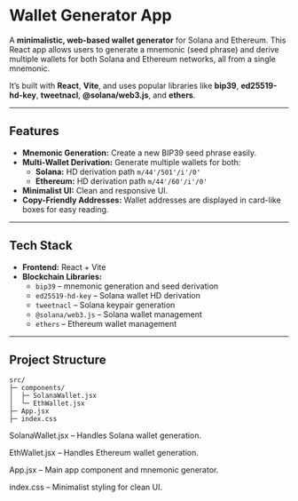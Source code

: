 # Wallet Generator App

A **minimalistic, web-based wallet generator** for Solana and Ethereum. This React app allows users to generate a mnemonic (seed phrase) and derive multiple wallets for both Solana and Ethereum networks, all from a single mnemonic.

It’s built with **React**, **Vite**, and uses popular libraries like **bip39**, **ed25519-hd-key**, **tweetnacl**, **@solana/web3.js**, and **ethers**.

---

## Features

- **Mnemonic Generation:** Create a new BIP39 seed phrase easily.
- **Multi-Wallet Derivation:** Generate multiple wallets for both:
  - **Solana:** HD derivation path `m/44'/501'/i'/0'`
  - **Ethereum:** HD derivation path `m/44'/60'/i'/0'`
- **Minimalist UI:** Clean and responsive UI. 
- **Copy-Friendly Addresses:** Wallet addresses are displayed in card-like boxes for easy reading.

---

## Tech Stack

- **Frontend:** React + Vite
- **Blockchain Libraries:**
  - `bip39` – mnemonic generation and seed derivation
  - `ed25519-hd-key` – Solana wallet HD derivation
  - `tweetnacl` – Solana keypair generation
  - `@solana/web3.js` – Solana wallet management
  - `ethers` – Ethereum wallet management

---

## Project Structure

```text
src/
├─ components/
│  ├─ SolanaWallet.jsx
│  └─ EthWallet.jsx
├─ App.jsx
├─ index.css

```
SolanaWallet.jsx – Handles Solana wallet generation.

EthWallet.jsx – Handles Ethereum wallet generation.

App.jsx – Main app component and mnemonic generator.

index.css – Minimalist styling for clean UI. 